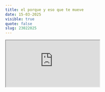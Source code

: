 ```yaml
---
title: el porque y eso que te mueve
date: 15-03-2025
visible: true
quote: false
slug: 23022025
---
```

<iframe src="https://www.youtube.com/embed/DKueeZqnLoA" allowfullscreen></iframe>
